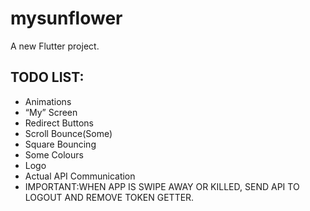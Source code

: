 # mysunflower

A new Flutter project.

## TODO LIST:
+ Animations
+ “My” Screen
+ Redirect Buttons
+ Scroll Bounce(Some)
+ Square Bouncing
+ Some Colours
+ Logo
+ Actual API Communication
+ IMPORTANT:WHEN APP IS SWIPE AWAY OR KILLED, SEND API TO LOGOUT AND REMOVE TOKEN GETTER.